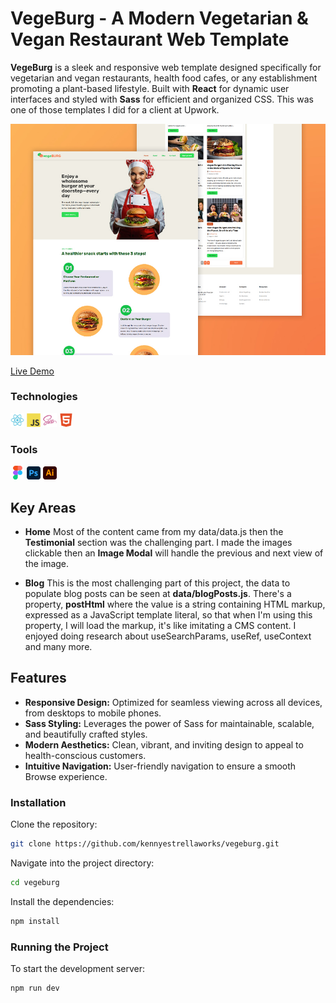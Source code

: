 # VegeBurg - A Modern Vegetarian & Vegan Restaurant Web Template

**VegeBurg** is a sleek and responsive web template designed specifically for vegetarian and vegan restaurants, health food cafes, or any establishment promoting a plant-based lifestyle. Built with **React** for dynamic user interfaces and styled with **Sass** for efficient and organized CSS. This was one of those templates I did for a client at Upwork.

![](readme-preview.jpg)

[Live Demo](https://vegeburg.netlify.app/)

### Technologies

<img width="22px" src="react-original.svg"> <img width="22px" src="javascript-original.svg"> <img width="22px" src="sass-original.svg"> <img width="22px" src="html5-plain.svg">

### Tools

<img width="22px" src="figma-original.svg"> <img width="22px" src="photoshop-plain.svg"> <img width="22px" src="illustrator-plain.svg">

## Key Areas

- **Home** Most of the content came from my data/data.js then the **Testimonial** section was the challenging part. I made the images clickable then an **Image Modal** will handle the previous and next view of the image.

- **Blog** This is the most challenging part of this project, the data to populate blog posts can be seen at **data/blogPosts.js**. There's a property, **postHtml** where the value is a string containing HTML markup, expressed as a JavaScript template literal, so that when I'm using this property, I will load the markup, it's like imitating a CMS content. I enjoyed doing research about useSearchParams, useRef, useContext and many more.

## Features

- **Responsive Design:** Optimized for seamless viewing across all devices, from desktops to mobile phones.
- **Sass Styling:** Leverages the power of Sass for maintainable, scalable, and beautifully crafted styles.
- **Modern Aesthetics:** Clean, vibrant, and inviting design to appeal to health-conscious customers.
- **Intuitive Navigation:** User-friendly navigation to ensure a smooth Browse experience.

### Installation

Clone the repository:

```bash
git clone https://github.com/kennyestrellaworks/vegeburg.git
```

Navigate into the project directory:

```bash
cd vegeburg
```

Install the dependencies:

```bash
npm install
```

### Running the Project

To start the development server:

```bash
npm run dev
```
